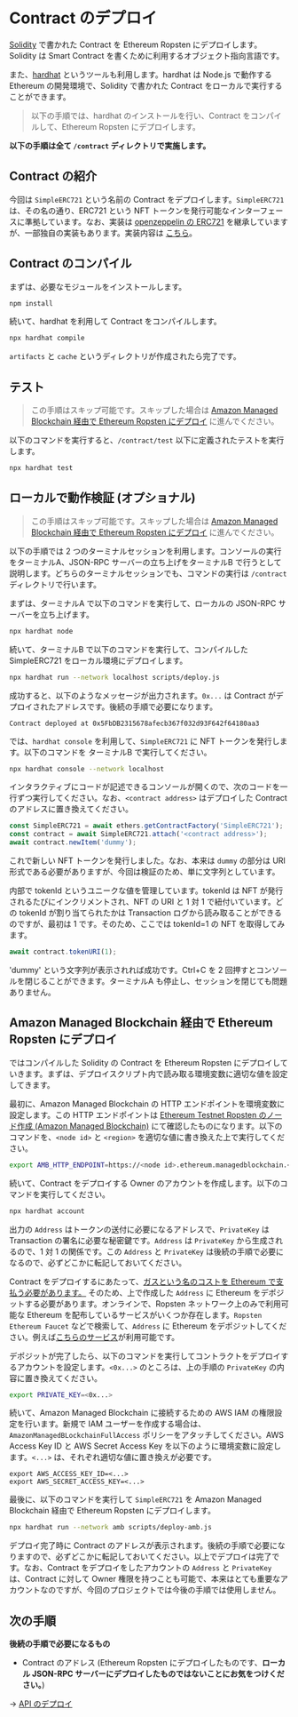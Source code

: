 # Contract のデプロイ

[Solidity](https://docs.soliditylang.org/) で書かれた Contract を Ethereum Ropsten にデプロイします。Solidity は Smart Contract を書くために利用するオブジェクト指向言語です。

また、[hardhat](https://hardhat.org/) というツールも利用します。hardhat は Node.js で動作する Ethereum の開発環境で、Solidity で書かれた Contract をローカルで実行することができます。

> 以下の手順では、hardhat のインストールを行い、Contract をコンパイルして、Ethereum Ropsten にデプロイします。

**以下の手順は全て `/contract` ディレクトリで実施します。**

## Contract の紹介

今回は `SimpleERC721` という名前の Contract をデプロイします。`SimpleERC721` は、その名の通り、ERC721 という NFT トークンを発行可能なインターフェースに準拠しています。なお、実装は [openzeppelin の ERC721](https://docs.openzeppelin.com/contracts/3.x/erc721) を継承していますが、一部独自の実装もあります。実装内容は [こちら](/contract/contracts/SimpleERC721.sol)。

## Contract のコンパイル

まずは、必要なモジュールをインストールします。

```bash
npm install
```

続いて、hardhat を利用して Contract をコンパイルします。

```bash
npx hardhat compile
```

`artifacts` と `cache` というディレクトリが作成されたら完了です。

## テスト

> この手順はスキップ可能です。スキップした場合は [Amazon Managed Blockchain 経由で Ethereum Ropsten にデプロイ](#) に進んでください。

以下のコマンドを実行すると、`/contract/test` 以下に定義されたテストを実行します。

```bash
npx hardhat test
```

## ローカルで動作検証 (オプショナル)

> この手順はスキップ可能です。スキップした場合は [Amazon Managed Blockchain 経由で Ethereum Ropsten にデプロイ](#) に進んでください。

以下の手順では 2 つのターミナルセッションを利用します。コンソールの実行をターミナルA、JSON-RPC サーバーの立ち上げをターミナルB で行うとして説明します。どちらのターミナルセッションでも、コマンドの実行は `/contract` ディレクトリで行います。

まずは、ターミナルA で以下のコマンドを実行して、ローカルの JSON-RPC サーバーを立ち上げます。

```bash
npx hardhat node
```

続いて、ターミナルB で以下のコマンドを実行して、コンパイルした SimpleERC721 をローカル環境にデプロイします。

```bash
npx hardhat run --network localhost scripts/deploy.js
```

成功すると、以下のようなメッセージが出力されます。`0x...` は Contract がデプロイされたアドレスです。後続の手順で必要になります。

```
Contract deployed at 0x5FbDB2315678afecb367f032d93F642f64180aa3
```

では、`hardhat console` を利用して、`SimpleERC721` に NFT トークンを発行します。以下のコマンドを ターミナルB で実行してください。

```bash
npx hardhat console --network localhost
```

インタラクティブにコードが記述できるコンソールが開くので、次のコードを一行ずつ実行してください。なお、`<contract address>` はデプロイした Contract のアドレスに置き換えてください。

```js
const SimpleERC721 = await ethers.getContractFactory('SimpleERC721');
const contract = await SimpleERC721.attach('<contract address>');
await contract.newItem('dummy');
```

これで新しい NFT トークンを発行しました。なお、本来は `dummy` の部分は URI 形式である必要がありますが、今回は検証のため、単に文字列としています。

内部で tokenId というユニークな値を管理しています。tokenId は NFT が発行されるたびにインクリメントされ、NFT の URI と 1 対 1 で紐付いています。どの tokenId が割り当てられたかは Transaction ログから読み取ることができるのですが、最初は 1 です。そのため、ここでは tokenId=1 の NFT を取得してみます。

```js
await contract.tokenURI(1);
```

'dummy' という文字列が表示されれば成功です。Ctrl+C を 2 回押すとコンソールを閉じることができます。ターミナルA も停止し、セッションを閉じても問題ありません。

## Amazon Managed Blockchain 経由で Ethereum Ropsten にデプロイ

ではコンパイルした Solidity の Contract を Ethereum Ropsten にデプロイしていきます。まずは、デプロイスクリプト内で読み取る環境変数に適切な値を設定してきます。

最初に、Amazon Managed Blockchain の HTTP エンドポイントを環境変数に設定します。この HTTP エンドポイントは [Ethereum Testnet Ropsten のノード作成 (Amazon Managed Blockchain)](/docs/ja/DOCS_01_CREATE_AMB.md) にて確認したものになります。以下のコマンドを、`<node id>` と `<region>` を適切な値に書き換えた上で実行してください。

```bash
export AMB_HTTP_ENDPOINT=https://<node id>.ethereum.managedblockchain.<region>.amazonaws.com
```

続いて、Contract をデプロイする Owner のアカウントを作成します。以下のコマンドを実行してください。

```bash
npx hardhat account
```

出力の `Address` はトークンの送付に必要になるアドレスで、`PrivateKey` は Transaction の署名に必要な秘密鍵です。`Address` は `PrivateKey` から生成されるので、1 対 1 の関係です。この `Address` と `PrivateKey` は後続の手順で必要になるので、必ずどこかに転記しておいてください。

Contract をデプロイするにあたって、[ガスという名のコストを Ethereum で支払う必要があります。](https://ethereum.org/en/developers/docs/gas/) そのため、上で作成した `Address` に Ethereum をデポジットする必要があります。オンラインで、Ropsten ネットワーク上のみで利用可能な Ethereum を配布しているサービスがいくつか存在します。`Ropsten Ethereum Faucet` などで検索して、`Address` に Ethereum をデポジットしてください。例えば[こちらのサービス](faucet.dimensions.network)が利用可能です。

デポジットが完了したら、以下のコマンドを実行してコントラクトをデプロイするアカウントを設定します。`<0x...>` のところは、上の手順の `PrivateKey` の内容に置き換えてください。

```bash
export PRIVATE_KEY=<0x...>
```

続いて、Amazon Managed Blockchain に接続するための AWS IAM の権限設定を行います。新規で IAM ユーザーを作成する場合は、`AmazonManagedBLockchainFullAccess` ポリシーをアタッチしてください。AWS Access Key ID と AWS Secret Access Key を以下のように環境変数に設定します。`<...>` は、それぞれ適切な値に置き換えが必要です。

```
export AWS_ACCESS_KEY_ID=<...>
export AWS_SECRET_ACCESS_KEY=<...>
```

最後に、以下のコマンドを実行して `SimpleERC721` を Amazon Managed Blockchain 経由で Ethereum Ropsten にデプロイします。

```bash
npx hardhat run --network amb scripts/deploy-amb.js
```

デプロイ完了時に Contract のアドレスが表示されます。後続の手順で必要になりますので、必ずどこかに転記しておいてください。以上でデプロイは完了です。なお、Contract をデプロイをしたアカウントの `Address` と `PrivateKey` は、Contract に対して Owner 権限を持つことも可能で、本来はとても重要なアカウントなのですが、今回のプロジェクトでは今後の手順では使用しません。

## 次の手順

**後続の手順で必要になるもの**
- Contract のアドレス (Ethereum Ropsten にデプロイしたものです、**ローカル JSON-RPC サーバーにデプロイしたものではないことにお気をつけください。**)

-> [API のデプロイ](/docs/ja/DOCS_03_DEPLOY_API.md)
